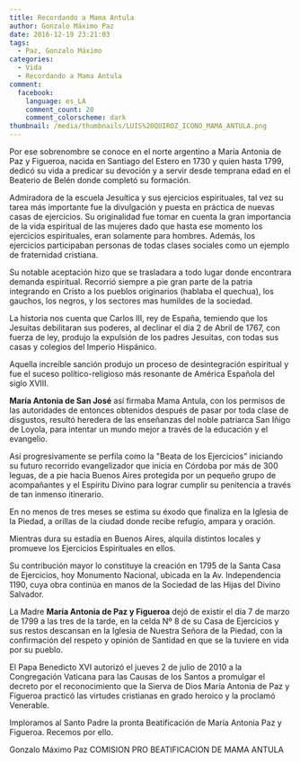 ```yaml
---
title: Recordando a Mama Antula
author: Gonzalo Máximo Paz
date: 2016-12-19 23:21:03
tags:
  - Paz, Gonzalo Máximo
categories:
  - Vida
  - Recordando a Mama Antula
comment:
  facebook:
    language: es_LA
    comment_count: 20
    comment_colorscheme: dark  
thumbnail: /media/thumbnails/LUIS%20QUIROZ_ICONO_MAMA_ANTULA.png
---
```


Por ese sobrenombre se conoce en el norte argentino a María Antonia de Paz y Figueroa, nacida en Santiago del Estero en 1730 y quien hasta 1799, dedicó su vida a predicar su devoción y a servir desde temprana edad en el Beaterio de Belén donde completó su formación.

Admiradora de la escuela Jesuítica y sus ejercicios espirituales, tal vez su tarea más importante fue la divulgación y puesta en práctica de nuevas casas de ejercicios.  Su originalidad fue tomar en cuenta la gran importancia de la vida espiritual de las mujeres dado que hasta ese momento  los ejercicios espirituales, eran solamente para hombres.  Además, los ejercicios participaban personas de todas clases sociales como un ejemplo de fraternidad cristiana.

Su notable aceptación hizo que se trasladara a todo lugar donde encontrara demanda espiritual.  Recorrió siempre a pie gran parte de la patria integrando en Cristo a los pueblos originarios (hablaba el quechua), los gauchos, los negros, y los sectores mas humildes de la sociedad.

La historia nos cuenta que Carlos III, rey de España, temiendo que los Jesuitas debilitaran sus poderes, al declinar el día 2 de Abril de 1767, con fuerza de ley, produjo la expulsión de los padres Jesuitas, con todas sus casas y colegios del Imperio Hispánico.

Aquella increíble sanción produjo un proceso de desintegración espiritual y fue el suceso político-religioso más resonante de América Española del siglo XVIII.

**María Antonia de San José** así firmaba Mama Antula, con los permisos de las autoridades de entonces obtenidos después de pasar por toda clase de disgustos, resultó heredera de las enseñanzas del noble patriarca San Iñigo de Loyola, para intentar un mundo mejor a través de la educación y el evangelio.

Así progresivamente se perfila como la "Beata de los Ejercicios" iniciando su futuro recorrido evangelizador que inicia en Córdoba por más de 300 leguas, de a pie hacia Buenos Aires protegida por un pequeño grupo de acompañantes y el Espíritu Divino para lograr cumplir su penitencia a través de tan inmenso itinerario.

En no menos de tres meses se estima su éxodo que finaliza en la Iglesia de la Piedad, a orillas de la ciudad donde recibe refugio, ampara y oración.

Mientras dura su estadía en Buenos Aires, alquila distintos locales y promueve los Ejercicios Espirituales en ellos.

Su contribución mayor lo constituye la creación en 1795 de la Santa Casa de Ejercicios, hoy Monumento Nacional,  ubicada en la Av. Independencia 1190, cuya obra continúa en manos de la Sociedad de las Hijas del Divino Salvador.

La Madre **María Antonia de Paz y Figueroa** dejó de existir el día 7 de marzo de 1799 a las tres de la tarde,  en la celda Nº 8 de su Casa de Ejercicios y sus restos descansan en la Iglesia de Nuestra Señora de la Piedad, con la confirmación del respeto y opinión de Santidad en que se la tuviere en vida por su pueblo.

El Papa Benedicto XVI autorizó el jueves 2 de julio de 2010 a la Congregación Vaticana para las Causas de los Santos a promulgar el decreto por el reconocimiento que la Sierva de Dios María Antonia de Paz y Figueroa practicó las virtudes cristianas en grado heroico y la proclamó Venerable.

Imploramos al Santo Padre la pronta Beatificación de María Antonia Paz y Figueroa.  Recemos por ello.

Gonzalo Máximo Paz
COMISION PRO BEATIFICACION DE MAMA ANTULA
